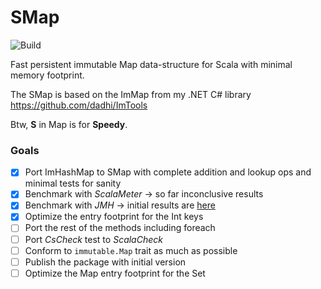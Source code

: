 # SMap

![Build](https://github.com/dadhi/SMap/actions/workflows/scala.yml/badge.svg)

Fast persistent immutable Map data-structure for Scala with minimal memory footprint.  

The SMap is based on the ImMap from my .NET C# library https://github.com/dadhi/ImTools  

Btw, **S** in Map is for **Speedy**.

### Goals

- [X] Port ImHashMap to SMap with complete addition and lookup ops and minimal tests for sanity
- [X] Benchmark with *ScalaMeter* -> so far inconclusive results
- [X] Benchmark with *JMH* -> initial results are [here](https://jmh.morethan.io/?source=https://raw.githubusercontent.com/dadhi/SMap/main/benchmarks/jmh-results.json)
- [X] Optimize the entry footprint for the Int keys
- [ ] Port the rest of the methods including foreach
- [ ] Port *CsCheck* test to *ScalaCheck*
- [ ] Conform to `immutable.Map` trait as much as possible
- [ ] Publish the package with initial version
- [ ] Optimize the Map entry footprint for the Set
